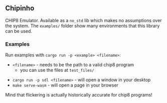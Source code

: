 ## Chipinho

CHIP8 Emulator. Available as a `no_std` lib which makes no assumptions over the system.
The `examples/` folder show many environments that this library can be used.

### Examples

Run examples with `cargo run -p <example> <filename>`:

- `<filename>` - needs to be the path to a valid chip8 program
  - you can use the files at `test_files/`

* `cargo run -p sdl <filename>` - will open a window in your desktop
* `make serve-wasm` - will open a page in your browser

Mind that flickering is actually historically accurate for chip8 programs!
